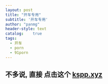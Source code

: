 ```yaml
---
layout: post
title: "开车专用"
subtitle: '开车专用'
author: "panmg"
header-style: text
catalog:    true
tags:
  - 开车
  - porn
  - 91porn
---
```




## 不多说, 直接  点击这个 [kspp.xyz](https://www.kspp.xyz)



